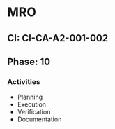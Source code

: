 # MRO

## CI: CI-CA-A2-001-002
## Phase: 10

### Activities
- Planning
- Execution
- Verification
- Documentation
